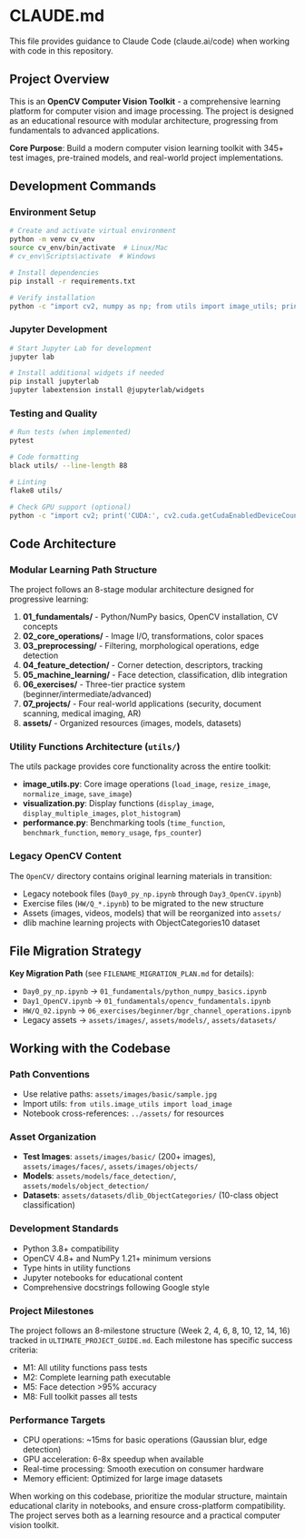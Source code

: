 # CLAUDE.md

This file provides guidance to Claude Code (claude.ai/code) when working with code in this repository.

## Project Overview

This is an **OpenCV Computer Vision Toolkit** - a comprehensive learning platform for computer vision and image processing. The project is designed as an educational resource with modular architecture, progressing from fundamentals to advanced applications.

**Core Purpose**: Build a modern computer vision learning toolkit with 345+ test images, pre-trained models, and real-world project implementations.

## Development Commands

### Environment Setup
```bash
# Create and activate virtual environment
python -m venv cv_env
source cv_env/bin/activate  # Linux/Mac
# cv_env\Scripts\activate  # Windows

# Install dependencies
pip install -r requirements.txt

# Verify installation
python -c "import cv2, numpy as np; from utils import image_utils; print('✅ Setup complete')"
```

### Jupyter Development
```bash
# Start Jupyter Lab for development
jupyter lab

# Install additional widgets if needed
pip install jupyterlab
jupyter labextension install @jupyterlab/widgets
```

### Testing and Quality
```bash
# Run tests (when implemented)
pytest

# Code formatting
black utils/ --line-length 88

# Linting
flake8 utils/

# Check GPU support (optional)
python -c "import cv2; print('CUDA:', cv2.cuda.getCudaEnabledDeviceCount())"
```

## Code Architecture

### Modular Learning Path Structure
The project follows an 8-stage modular architecture designed for progressive learning:

1. **01_fundamentals/** - Python/NumPy basics, OpenCV installation, CV concepts
2. **02_core_operations/** - Image I/O, transformations, color spaces
3. **03_preprocessing/** - Filtering, morphological operations, edge detection
4. **04_feature_detection/** - Corner detection, descriptors, tracking
5. **05_machine_learning/** - Face detection, classification, dlib integration
6. **06_exercises/** - Three-tier practice system (beginner/intermediate/advanced)
7. **07_projects/** - Four real-world applications (security, document scanning, medical imaging, AR)
8. **assets/** - Organized resources (images, models, datasets)

### Utility Functions Architecture (`utils/`)
The utils package provides core functionality across the entire toolkit:

- **image_utils.py**: Core image operations (`load_image`, `resize_image`, `normalize_image`, `save_image`)
- **visualization.py**: Display functions (`display_image`, `display_multiple_images`, `plot_histogram`)
- **performance.py**: Benchmarking tools (`time_function`, `benchmark_function`, `memory_usage`, `fps_counter`)

### Legacy OpenCV Content
The `OpenCV/` directory contains original learning materials in transition:
- Legacy notebook files (`Day0_py_np.ipynb` through `Day3_OpenCV.ipynb`)
- Exercise files (`HW/Q_*.ipynb`) to be migrated to the new structure
- Assets (images, videos, models) that will be reorganized into `assets/`
- dlib machine learning projects with ObjectCategories10 dataset

## File Migration Strategy

**Key Migration Path** (see `FILENAME_MIGRATION_PLAN.md` for details):
- `Day0_py_np.ipynb` → `01_fundamentals/python_numpy_basics.ipynb`
- `Day1_OpenCV.ipynb` → `01_fundamentals/opencv_fundamentals.ipynb`
- `HW/Q_02.ipynb` → `06_exercises/beginner/bgr_channel_operations.ipynb`
- Legacy assets → `assets/images/`, `assets/models/`, `assets/datasets/`

## Working with the Codebase

### Path Conventions
- Use relative paths: `assets/images/basic/sample.jpg`
- Import utils: `from utils.image_utils import load_image`
- Notebook cross-references: `../assets/` for resources

### Asset Organization
- **Test Images**: `assets/images/basic/` (200+ images), `assets/images/faces/`, `assets/images/objects/`
- **Models**: `assets/models/face_detection/`, `assets/models/object_detection/`
- **Datasets**: `assets/datasets/dlib_ObjectCategories/` (10-class object classification)

### Development Standards
- Python 3.8+ compatibility
- OpenCV 4.8+ and NumPy 1.21+ minimum versions
- Type hints in utility functions
- Jupyter notebooks for educational content
- Comprehensive docstrings following Google style

### Project Milestones
The project follows an 8-milestone structure (Week 2, 4, 6, 8, 10, 12, 14, 16) tracked in `ULTIMATE_PROJECT_GUIDE.md`. Each milestone has specific success criteria:
- M1: All utility functions pass tests
- M2: Complete learning path executable
- M5: Face detection >95% accuracy
- M8: Full toolkit passes all tests

### Performance Targets
- CPU operations: ~15ms for basic operations (Gaussian blur, edge detection)
- GPU acceleration: 6-8x speedup when available
- Real-time processing: Smooth execution on consumer hardware
- Memory efficient: Optimized for large image datasets

When working on this codebase, prioritize the modular structure, maintain educational clarity in notebooks, and ensure cross-platform compatibility. The project serves both as a learning resource and a practical computer vision toolkit.